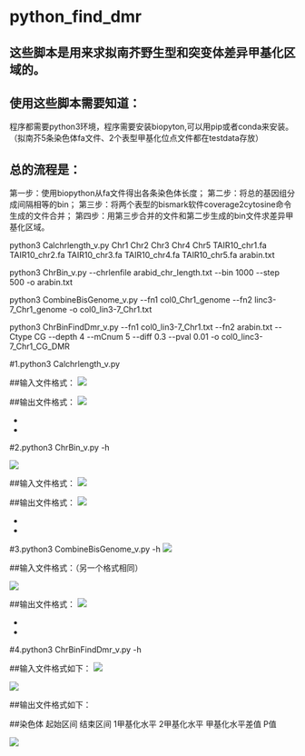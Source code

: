 # python_find_dmr
这些脚本是用来求拟南芥野生型和突变体差异甲基化区域的。
-
使用这些脚本需要知道：
-
程序都需要python3环境，程序需要安装biopyton,可以用pip或者conda来安装。
（拟南芥5条染色体fa文件、2个表型甲基化位点文件都在testdata存放）

总的流程是：
-
第一步：使用biopython从fa文件得出各条染色体长度；
第二步：将总的基因组分成间隔相等的bin；
第三步：将两个表型的bismark软件coverage2cytosine命令生成的文件合并；
第四步：用第三步合并的文件和第二步生成的bin文件求差异甲基化区域。

python3 Calchrlength_v.py Chr1 Chr2 Chr3 Chr4 Chr5 TAIR10_chr1.fa TAIR10_chr2.fa TAIR10_chr3.fa TAIR10_chr4.fa TAIR10_chr5.fa arabin.txt

python3 ChrBin_v.py --chrlenfile arabid_chr_length.txt  --bin 1000 --step 500 -o arabin.txt

python3 CombineBisGenome_v.py --fn1 col0_Chr1_genome --fn2 linc3-7_Chr1_genome -o col0_lin3-7_Chr1.txt

python3 ChrBinFindDmr_v.py --fn1 col0_lin3-7_Chr1.txt --fn2 arabin.txt --Ctype CG --depth 4 --mCnum 5 --diff 0.3 --pval 0.01 -o col0_linc3-7_Chr1_CG_DMR

#1.python3 Calchrlength_v.py

##输入文件格式：
![](https://i.imgur.com/HO56I6j.jpg)



##输出文件格式：
![](https://i.imgur.com/feItr5V.jpg)

 
- 
- 
#2.python3 ChrBin_v.py -h


![](https://i.imgur.com/LKbDEJm.jpg)

##输入文件格式：
![](https://i.imgur.com/84N7u1K.jpg)

##输出文件格式：
![](https://i.imgur.com/wXIdECC.jpg)

- 
- 
#3.python3 CombineBisGenome_v.py -h
![](https://i.imgur.com/8bLVqxL.jpg)

##输入文件格式：（另一个格式相同）

![](https://i.imgur.com/YF4FqRm.jpg)

##输出文件格式：
![](https://i.imgur.com/5RDIRx7.jpg)

- 
- 
#4.python3 ChrBinFindDmr_v.py -h

##输入文件格式如下：
![](https://i.imgur.com/zquSztw.jpg)

![](https://i.imgur.com/d9Tgemw.jpg)

##输出文件格式如下：

##染色体		起始区间		结束区间		1甲基化水平		2甲基化水平		甲基化水平差值	P值		

![](https://i.imgur.com/K5oVBzp.jpg)
